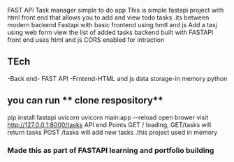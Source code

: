 FAST APi Task manager simple to do app 
This is simple fastapi project with html front end that allows you to add and view todo tasks .its between modern backend Fastapi with basic frontend using hmtl and js 
Add a tasj using web form 
view the list of added tasks
backend built with FASTAPI
front end uses html and js
CORS enabled for intraction
## TEch 
-Back end- FAST API 
-Frntend-HTML and js
data storage-in memory python
## you can run  ** clone respository**
pip install fastapi uvicorn
uvicorn main:app --reload
open brower visit http://127.0.0.1:8000/tasks
API end Points GET / loading, GET/tasks will return tasks POST /tasks will add new tasks .this project used in memory 


### Made this as part of FASTAPI learning and portfolio building 
